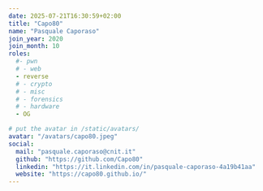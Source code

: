 ```yaml
---
date: 2025-07-21T16:30:59+02:00
title: "Capo80"
name: "Pasquale Caporaso"
join_year: 2020
join_month: 10
roles:
  #- pwn
  # - web
  - reverse
  # - crypto
  # - misc
  # - forensics
  # - hardware
  - OG

# put the avatar in /static/avatars/
avatar: "/avatars/capo80.jpeg"
social:
  mail: "pasquale.caporaso@cnit.it"
  github: "https://github.com/Capo80"
  linkedin: "https://it.linkedin.com/in/pasquale-caporaso-4a19b41aa"
  website: "https://capo80.github.io/"
---
```


